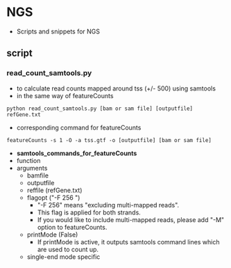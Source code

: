 # NGS
* Scripts and snippets for NGS 

## script
### read\_count\_samtools.py
* to calculate read counts mapped around tss (+/- 500) using samtools
* in the same way of featureCounts

```
python read_count_samtools.py [bam or sam file] [outputfile] refGene.txt
```

* corresponding command for featureCounts

```
featureCounts -s 1 -O -a tss.gtf -o [outputfile] [bam or sam file]
```

* <b>samtools\_commands\_for\_featureCounts</b>
* function
* arguments
	* bamfile
	* outputfile
	* reffile (refGene.txt)
	* flagopt ("-F 256 ")
		* "-F 256" means "excluding multi-mapped reads".
		* This flag is applied for both strands.
		* If you would like to include multi-mapped reads, please add "-M" option to featureCounts.
	* printMode (False)
		* If printMode is active, it outputs samtools command lines which are used to count up.
	* single-end mode specific



